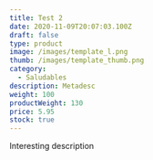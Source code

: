 ```yaml
---
title: Test 2
date: 2020-11-09T20:07:03.100Z
draft: false
type: product
image: /images/template_l.png
thumb: /images/template_thumb.png
category:
  - Saludables
description: Metadesc
weight: 100
productWeight: 130
price: 5.95
stock: true
---
```

Interesting description